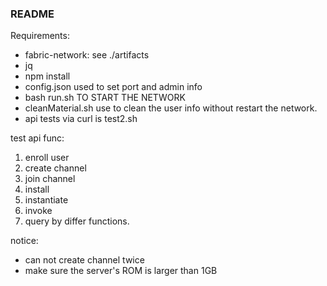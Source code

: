 ### README

Requirements:

+ fabric-network: see ./artifacts
+ jq
+ npm install
+ config.json used to set port and admin info
+ bash run.sh TO START THE NETWORK
+ cleanMaterial.sh use to clean the user info without restart the network.
+ api tests via curl is test2.sh

test api func:

1. enroll user
2. create channel
3. join channel
4. install
5. instantiate
6. invoke
7. query by differ functions.


notice: 
+ can not create channel twice 
+ make sure the server's ROM is larger than 1GB
